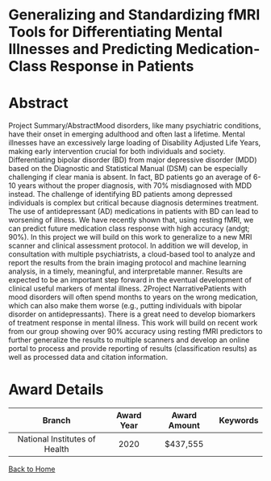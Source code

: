 
Generalizing and Standardizing fMRI Tools for Differentiating Mental Illnesses and Predicting Medication-Class Response in Patients
===================================================================================================================================

# Abstract


Project Summary/AbstractMood disorders, like many psychiatric conditions, have their onset in emerging adulthood and often last a
lifetime. Mental illnesses have an excessively large loading of Disability Adjusted Life Years, making early
intervention crucial for both individuals and society. Differentiating bipolar disorder (BD) from major depressive
disorder (MDD) based on the Diagnostic and Statistical Manual (DSM) can be especially challenging if clear
mania is absent. In fact, BD patients go an average of 6-10 years without the proper diagnosis, with 70%
misdiagnosed with MDD instead. The challenge of identifying BD patients among depressed individuals is
complex but critical because diagnosis determines treatment. The use of antidepressant (AD) medications in
patients with BD can lead to worsening of illness. We have recently shown that, using resting fMRI, we can
predict future medication class response with high accuracy (andgt; 90%). In this project we will build on this work to
generalize to a new MRI scanner and clinical assessment protocol. In addition we will develop, in consultation
with multiple psychiatrists, a cloud-based tool to analyze and report the results from the brain imaging protocol
and machine learning analysis, in a timely, meaningful, and interpretable manner. Results are expected to be an
important step forward in the eventual development of clinical useful markers of mental illness.
2Project NarrativePatients with mood disorders will often spend months to years on the wrong medication, which can also make
them worse (e.g., putting individuals with bipolar disorder on antidepressants). There is a great need to develop
biomarkers of treatment response in mental illness. This work will build on recent work from our group showing
over 90% accuracy using resting fMRI predictors to further generalize the results to multiple scanners and
develop an online portal to process and provide reporting of results (classification results) as well as processed
data and citation information.  

# Award Details

|Branch|Award Year|Award Amount|Keywords|
| :---: | :---: | :---: | :---: |
|National Institutes of Health|2020|$437,555||
  
  


[Back to Home](https://github.com/chrischow/dod_sbir_awards#2341)